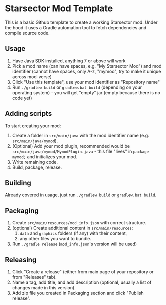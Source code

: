 # Starsector Mod Template

This is a basic Github template to create a working Starsector mod.
Under the hood it uses a Gradle automation tool to fetch dependencies and compile source code.

## Usage

1. Have Java SDK installed, anything 7 or above will work
1. Pick a mod name (can have spaces, e.g. "My Starsector Mod") and mod identifier (cannot have spaces, only A-z, "mymod", try to make it unique across mod-verse)
1. Click "Use this template", use your mod identifier as "Repository name"
1. Run `./gradlew build` or `gradlew.bat build` (depending on your operating system) - you will get "empty" jar (empty because there is no code yet)

## Adding scripts

To start creating your mod:
1. Create a folder in `src/main/java` with the mod identifier name (e.g. `src/main/java/mymod`).
1. (Optional) Add your mod plugin, recommended would be `src/main/java/mymod/MymodPlugin.java` - this file "lives" in `package mymod;` and initializes your mod.
1. Write remaining code.
1. Build, package, release.

## Building

Already covered in usage, just run `./gradlew build` or `gradlew.bat build`.

## Packaging

1. Create `src/main/resources/mod_info.json` with correct structure.
1. (optional) Create additional content in `src/main/resources`:
   1. `data` and `graphics` folders (if any) with their content,
   1. any other files you want to bundle.
1. Run `./gradle release` (`mod_info.json`'s version will be used)

## Releasing

1. Click "Create a release" (either from main page of your repository or from "Releases" tab).
1. Name a tag, add title, and add description (optional, usually a list of changes made in this version).
1. Add zip file you created in Packaging section and click "Publish release".
